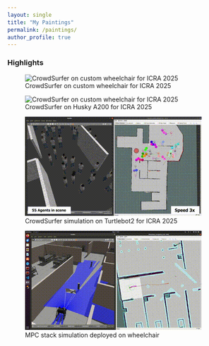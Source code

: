 ```yaml
---
layout: single
title: "My Paintings"
permalink: /paintings/
author_profile: true
---
```


### Highlights
<div class="highlights">
  <figure>
    <img src="./images/crowd_surfer_wheelchair.gif" alt="CrowdSurfer on custom wheelchair for ICRA 2025">
    <figcaption>CrowdSurfer on custom wheelchair for ICRA 2025</figcaption>
  </figure>
  <figure>
    <img src="./images/Husky_2.gif" alt="CrowdSurfer on custom wheelchair for ICRA 2025">
    <figcaption>CrowdSurfer on Husky A200 for ICRA 2025</figcaption>
  </figure>
  <figure>
    <img src="./images/Simulation_website.gif" alt="CrowdSurfer simulation on Turtlebot2 for ICRA 2025">
    <figcaption>CrowdSurfer simulation on Turtlebot2 for ICRA 2025</figcaption>
  </figure>
  <figure>
    <img src="./images/MPC_sim.gif" alt="MPC stack simulation deployed on wheelchair">
    <figcaption>MPC stack simulation deployed on wheelchair</figcaption>
  </figure>
</div>
